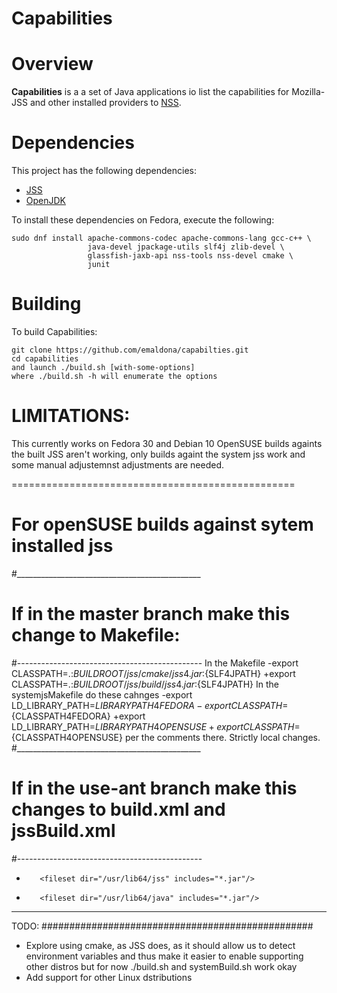 Capabilities
========================================

Overview
========================================

**Capabilities** is a a set of Java applications
io list the capabilities for Mozilla-JSS and other installed providers to [NSS](https://developer.mozilla.org/en-US/docs/Mozilla/Projects/NSS).

Dependencies
========================================

This project has the following dependencies:

 - [JSS](https://github.com/dogtagpki/jss)
 - [OpenJDK](https://openjdk.java.net/)

To install these dependencies on Fedora, execute the following:

    sudo dnf install apache-commons-codec apache-commons-lang gcc-c++ \
                     java-devel jpackage-utils slf4j zlib-devel \
                     glassfish-jaxb-api nss-tools nss-devel cmake \
                     junit

Building
========================================
To build Capabilities:

    git clone https://github.com/emaldona/capabilties.git
    cd capabilities
    and launch ./build.sh [with-some-options]
    where ./build.sh -h will enumerate the options

LIMITATIONS:
========================================
This currently works on Fedora 30 and Debian 10
OpenSUSE builds againts the built JSS aren't working,
only builds againt the system jss work and some manual adjustemnst
adjustments are needed.

=================================================
# For openSUSE builds against sytem installed jss
#______________________________________________
# If in the master branch make this change to Makefile:
#----------------------------------------------
In the Makefile
-export CLASSPATH=.:${BUILDROOT}/jss/cmake/jss4.jar:${SLF4JPATH}
+export CLASSPATH=.:${BUILDROOT}/jss/build/jss4.jar:${SLF4JPATH}
In the systemjsMakefile do these cahnges
-export LD_LIBRARY_PATH=${LIBRARYPATH4FEDORA}
-export CLASSPATH=${CLASSPATH4FEDORA}
+export LD_LIBRARY_PATH=${LIBRARYPATH4OPENSUSE}
+export CLASSPATH=${CLASSPATH4OPENSUSE}
per the comments there. Strictly local changes.
#______________________________________________
# If in the use-ant branch make this changes to build.xml and jssBuild.xml
#----------------------------------------------
-        <fileset dir="/usr/lib64/jss" includes="*.jar"/>
+        <fileset dir="/usr/lib64/java" includes="*.jar"/>
----------------------------------------------------
TODO:
#################################################
- Explore using cmake, as JSS does, as it should allow us to detect environment
  variables and thus make it easier to enable supporting other distros
  but for now ./build.sh and systemBuild.sh work okay
- Add support for other Linux dstributions

